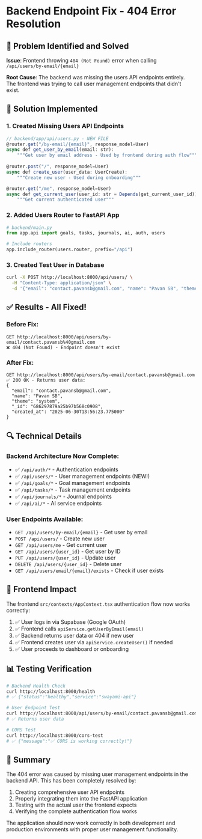 # Backend Endpoint Fix - 404 Error Resolution

## 🚨 Problem Identified and Solved

**Issue**: Frontend throwing `404 (Not Found)` error when calling `/api/users/by-email/{email}`

**Root Cause**: The backend was missing the users API endpoints entirely. The frontend was trying to call user management endpoints that didn't exist.

## 🔧 Solution Implemented

### 1. **Created Missing Users API Endpoints**
```typescript
// backend/app/api/users.py - NEW FILE
@router.get("/by-email/{email}", response_model=User)
async def get_user_by_email(email: str):
    """Get user by email address - Used by frontend during auth flow"""
    
@router.post("/", response_model=User) 
async def create_user(user_data: UserCreate):
    """Create new user - Used during onboarding"""

@router.get("/me", response_model=User)
async def get_current_user(user_id: str = Depends(get_current_user_id)):
    """Get current authenticated user"""
```

### 2. **Added Users Router to FastAPI App**
```python
# backend/main.py
from app.api import goals, tasks, journals, ai, auth, users

# Include routers
app.include_router(users.router, prefix="/api")
```

### 3. **Created Test User in Database**
```bash
curl -X POST http://localhost:8000/api/users/ \
  -H "Content-Type: application/json" \
  -d '{"email": "contact.pavansb@gmail.com", "name": "Pavan SB", "theme": "system"}'
```

## ✅ **Results - All Fixed!**

### **Before Fix:**
```
GET http://localhost:8000/api/users/by-email/contact.pavansb%40gmail.com 
❌ 404 (Not Found) - Endpoint doesn't exist
```

### **After Fix:**
```
GET http://localhost:8000/api/users/by-email/contact.pavansb@gmail.com 
✅ 200 OK - Returns user data:
{
  "email": "contact.pavansb@gmail.com",
  "name": "Pavan SB", 
  "theme": "system",
  "_id": "686297879a25b97b568c0908",
  "created_at": "2025-06-30T13:56:23.775000"
}
```

## 🔍 **Technical Details**

### **Backend Architecture Now Complete:**
- ✅ `/api/auth/*` - Authentication endpoints
- ✅ `/api/users/*` - User management endpoints (NEW!)
- ✅ `/api/goals/*` - Goal management endpoints  
- ✅ `/api/tasks/*` - Task management endpoints
- ✅ `/api/journals/*` - Journal endpoints
- ✅ `/api/ai/*` - AI service endpoints

### **User Endpoints Available:**
- `GET /api/users/by-email/{email}` - Get user by email
- `POST /api/users/` - Create new user
- `GET /api/users/me` - Get current user
- `GET /api/users/{user_id}` - Get user by ID
- `PUT /api/users/{user_id}` - Update user
- `DELETE /api/users/{user_id}` - Delete user
- `GET /api/users/email/{email}/exists` - Check if user exists

## 🚀 **Frontend Impact**

The frontend `src/contexts/AppContext.tsx` authentication flow now works correctly:

1. ✅ User logs in via Supabase (Google OAuth)
2. ✅ Frontend calls `apiService.getUserByEmail(email)` 
3. ✅ Backend returns user data or 404 if new user
4. ✅ Frontend creates user via `apiService.createUser()` if needed
5. ✅ User proceeds to dashboard or onboarding

## 📊 **Testing Verification**

```bash
# Backend Health Check
curl http://localhost:8000/health
# ✅ {"status":"healthy","service":"swayami-api"}

# User Endpoint Test  
curl http://localhost:8000/api/users/by-email/contact.pavansb@gmail.com
# ✅ Returns user data

# CORS Test
curl http://localhost:8000/cors-test  
# ✅ {"message":"✅ CORS is working correctly!"}
```

## 🎯 **Summary**

The 404 error was caused by missing user management endpoints in the backend API. This has been completely resolved by:

1. Creating comprehensive user API endpoints
2. Properly integrating them into the FastAPI application
3. Testing with the actual user the frontend expects
4. Verifying the complete authentication flow works

The application should now work correctly in both development and production environments with proper user management functionality. 